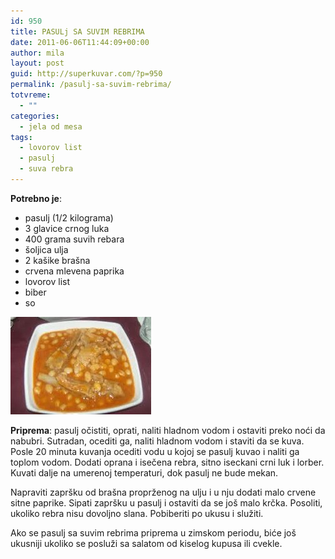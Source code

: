```yaml
---
id: 950
title: PASULj SA SUVIM REBRIMA
date: 2011-06-06T11:44:09+00:00
author: mila
layout: post
guid: http://superkuvar.com/?p=950
permalink: /pasulj-sa-suvim-rebrima/
totvreme:
  - ""
categories:
  - jela od mesa
tags:
  - lovorov list
  - pasulj
  - suva rebra
---
```

**Potrebno je**:

  * pasulj (1/2 kilograma)
  * 3 glavice crnog luka
  * 400 grama suvih rebara
  * šoljica ulja
  * 2 kašike brašna
  * crvena mlevena paprika
  * lovorov list
  * biber
  * so

![pasulj sa rebarcima](/wp-content/uploads/2011/06/pasuljsrebrima-e1307360590259.jpg)

**Priprema**: pasulj očistiti, oprati, naliti hladnom vodom i ostaviti preko noći da nabubri. Sutradan, ocediti ga, naliti hladnom vodom i staviti da se kuva. Posle 20 minuta kuvanja ocediti vodu u kojoj se pasulj kuvao i naliti ga toplom vodom. Dodati oprana i isečena rebra, sitno iseckani crni luk i lorber. Kuvati dalje na umerenoj temperaturi, dok pasulj ne bude mekan.

Napraviti zapršku od brašna proprženog na ulju i u nju dodati malo crvene sitne paprike. Sipati zapršku u pasulj i ostaviti da se još malo krčka. Posoliti, ukoliko rebra nisu dovoljno slana. Pobiberiti po ukusu i služiti.

Ako se pasulj sa suvim rebrima priprema u zimskom periodu, biće još ukusniji ukoliko se posluži sa salatom od kiselog kupusa ili cvekle.